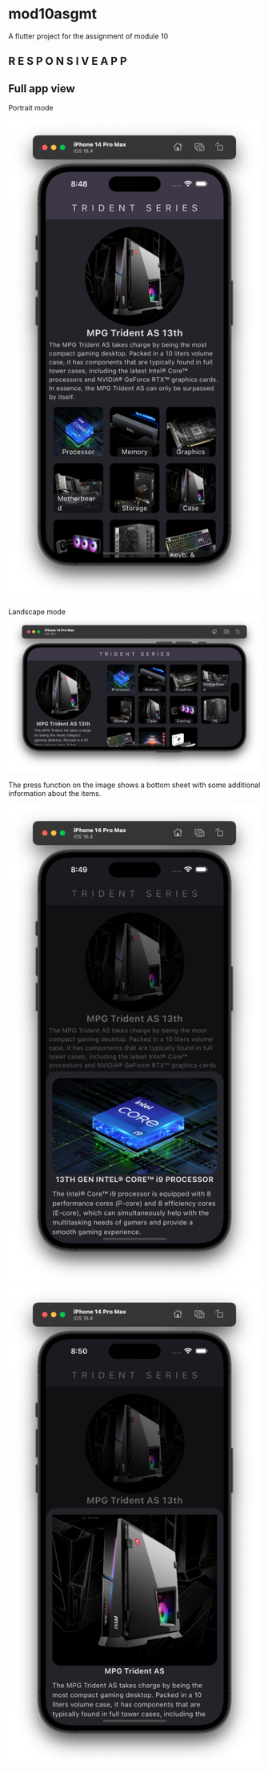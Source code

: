 # mod10asgmt

A flutter project for the assignment of module 10

## R E S P O N S I V E  A P P


## Full app view
Portrait mode

![Alt Text](assets/screenshots/ss1.png)


Landscape mode
![Alt Text](assets/screenshots/ss2.png)


The press function on the image shows a bottom sheet with some additional information about the items.

![Alt Text](assets/screenshots/ss3.png)
![Alt Text](assets/screenshots/ss4.png)
